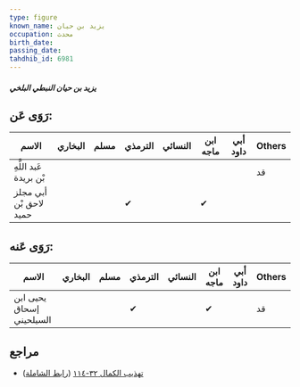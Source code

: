 ```yaml
---
type: figure
known_name: يزيد بن حيان
occupation: محدث
birth_date:
passing_date:
tahdhib_id: 6981
---
```

##### يزيد بن حيان النبطي البلخي

## رَوَى عَن:
| الاسم                  | البخاري | مسلم | الترمذي | النسائي | ابن ماجه | أبي داود | Others |
| ---------------------- | ------- | ---- | ------- | ------- | -------- | -------- | ------ |
| عَبد اللَّهِ بْن بريدة |         |      |         |         |          |          | قد     |
| أبي مجلز لاحق بْن حميد |         |      | ✔       |         | ✔        |          |        |
## رَوَى عَنه:
| الاسم                    | البخاري | مسلم | الترمذي | النسائي | ابن ماجه | أبي داود | Others |
| ------------------------ | ------- | ---- | ------- | ------- | -------- | -------- | ------ |
| يحيى ابن إسحاق السيلحيني |         |      | ✔       |         | ✔        |          | قد     |
## مراجع
- [تهذيب الكمال ٣٢-١١٤](obsidian://open?vault=Tahdhib-al-Kamal&file=Figures/٦٩٨١-يزيد%20بن%20حيان%20النبطي%20البلخي) ([رابط الشاملة](https://shamela.ws/book/3722/17228))
